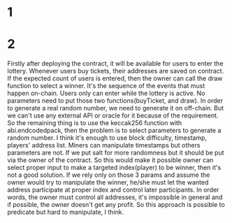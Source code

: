 # 1

# 2
Firstly after deploying the contract, it will be available for users to enter the lottery.
Whenever users buy tickets, their addresses are saved on contract.
If the expected count of users is entered, then the owner can call the draw function to select a winner.
It's the sequence of the events that must happen on-chain.
Users only can enter while the lottery is active.
No parameters need to put those two functions(buyTicket, and draw).
In order to generate a real random number, we need to generate it on off-chain. But we can't use any external API or oracle for it because of the requirement.
So the remaining thing is to use the keccak256 function with abi.endcodedpack, then the problem is to select parameters to generate a random number.
I think it's enough to use block difficulty, timestamp, players' address list. Miners can manipulate timestamps but others parameters are not.
If we put salt for more randomness but it should be put via the owner of the contract. So this would make it possible owner can select proper input to make a targeted index(player) to be winner, 
then it's not a good solution.
If we rely only on those 3 params and assume the owner would try to manipulate the winner, he/she must let the wanted address participate at proper index and control later participants.
In order words, the owner must control all addresses, it's impossible in general and if possible, the owner doesn't get any profit.
So this approach is possible to predicate but hard to manipulate, I think.
